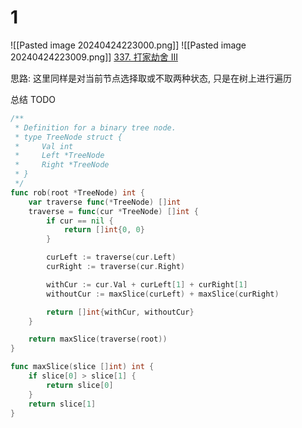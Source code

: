 # 1
![[Pasted image 20240424223000.png]]
![[Pasted image 20240424223009.png]]
[337. 打家劫舍 III](https://leetcode.cn/problems/house-robber-iii/)

思路:
这里同样是对当前节点选择取或不取两种状态, 只是在树上进行遍历

总结 TODO


```go
/**
 * Definition for a binary tree node.
 * type TreeNode struct {
 *     Val int
 *     Left *TreeNode
 *     Right *TreeNode
 * }
 */
func rob(root *TreeNode) int {
	var traverse func(*TreeNode) []int
	traverse = func(cur *TreeNode) []int {
		if cur == nil {
			return []int{0, 0}
		}

		curLeft := traverse(cur.Left)
		curRight := traverse(cur.Right)

		withCur := cur.Val + curLeft[1] + curRight[1]
		withoutCur := maxSlice(curLeft) + maxSlice(curRight)

		return []int{withCur, withoutCur}
	}

	return maxSlice(traverse(root))
}

func maxSlice(slice []int) int {
	if slice[0] > slice[1] {
		return slice[0]
	}
	return slice[1]
}
```